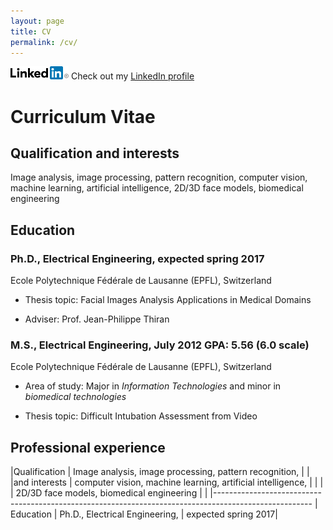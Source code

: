 ```yaml
---
layout: page
title: CV
permalink: /cv/
---
```


![LinkedIn](_ressources/_images/Logo-2C-21px-R.png) Check out my
[LinkedIn profile](https://ch.linkedin.com/in/gcuendet)

# Curriculum Vitae

## Qualification and interests
Image analysis, image processing, pattern recognition, computer vision, machine learning, artificial intelligence, 2D/3D face models, biomedical engineering

## Education

### Ph.D., Electrical Engineering, expected spring 2017
Ecole Polytechnique Fédérale de Lausanne (EPFL), Switzerland

- Thesis topic: Facial Images Analysis Applications in Medical Domains

- Adviser: Prof. Jean-Philippe Thiran

### M.S., Electrical Engineering, July 2012 	GPA: 5.56 (6.0 scale)
Ecole Polytechnique Fédérale de Lausanne (EPFL), Switzerland

- Area of study: Major in _Information Technologies_ and minor in _biomedical technologies_

- Thesis topic: Difficult Intubation Assessment from Video

## Professional experience


|Qualification   | Image analysis, image processing, pattern recognition,      |                     |
|and interests   | computer vision, machine learning, artificial intelligence, |                     |
|                | 2D/3D face models, biomedical engineering                   |					 |
|------------------------------------------------------------------------------------------------------
| Education      | Ph.D., Electrical Engineering, 							   | expected spring 2017|